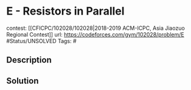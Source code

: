 # E - Resistors in Parallel

contest: [[CFICPC/102028/102028|2018-2019 ACM-ICPC, Asia Jiaozuo Regional Contest]]
url: https://codeforces.com/gym/102028/problem/E
#Status/UNSOLVED
Tags: #

## Description

## Solution


